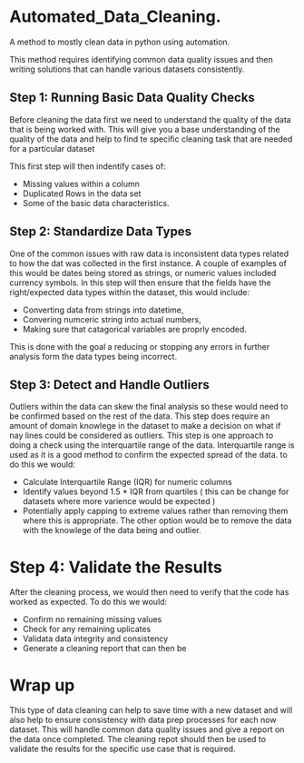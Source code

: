 # Automated_Data_Cleaning.
A method to mostly clean data in python using automation.

This method requires identifying common data quality issues and then writing solutions that can handle various datasets consistently.

## Step 1: Running Basic Data Quality Checks

Before cleaning the data first we need to understand the quality of the data that is being worked with. This will give you a base understanding of the quality of the data and help to find te specific cleaning task that are needed for a particular dataset

This first step will then indentify cases of:
* Missing values within a column
* Duplicated Rows in the data set
* Some of the basic data characteristics.

## Step 2: Standardize Data Types

One of the common issues with raw data is inconsistent data types related to how the dat was collected in the first instance. A couple of examples of this would be dates being stored as strings, or numeric values included currency symbols.
In this step will then ensure that the fields have the right/expected data types within the dataset, this would include:
* Converting data from strings into datetime,  
* Convering numceric string into actual numbers, 
* Making sure that catagorical variables are proprly encoded.

This is done with the goal a reducing or stopping any errors in further analysis form the data types being incorrect.

## Step 3: Detect and Handle Outliers

Outliers within the data can skew the final analysis so these would need to be confirmed based on the rest of the data. This step does require an amount of domain knowlege in the dataset to make a decision on what if nay lines could be considered as outliers.
This step is one approach to doing a check using the interquartile range of the data. Interquartile range is used as it is a good method to confirm the expected spread of the data. to do this we would:

* Calculate Interquartile Range (IQR) for numeric columns
* Identify values beyond 1.5 * IQR from quartiles ( this can be change for datasets where more varience would be expected ) 
* Potentially apply capping to extreme values rather than removing them where this is appropriate. The other option would be to remove the data with the knowlege of the data being and outlier.

# Step 4: Validate the Results

After the cleaning process, we would then need to verify that the code has worked as expected. To do this we would:

* Confirm no remaining missing values
* Check for any remaining uplicates
* Validata data integrity and consistency
* Generate a cleaning report that can then be

# Wrap up
This type of data cleaning can help to save time with a new dataset and will also help to ensure consistency with data prep processes for each now dataset. This will handle common data quality issues and give a report on the data once completed. The cleaning repot should then be used to validate the results for the specific use case that is required.

